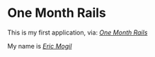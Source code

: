# One Month Rails

This is my first application, via:
[*One Month Rails*](http://onemonthrails.com)

My name is [*Eric Mogil*](http://eric.mogil.com)